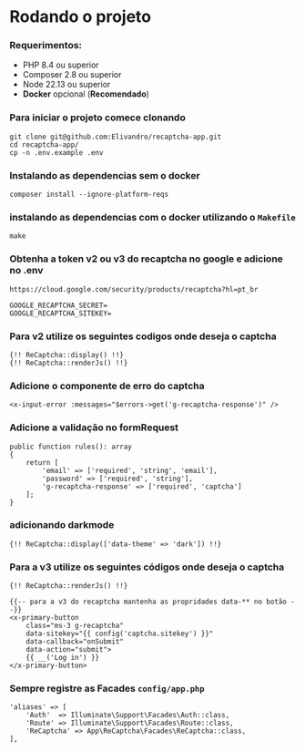 # Rodando o projeto

### Requerimentos:

-   PHP 8.4 ou superior
-   Composer 2.8 ou superior
-   Node 22.13 ou superior
-   <b>Docker</b> opcional (<b>Recomendado</b>)

### Para iniciar o projeto comece clonando

```
git clone git@github.com:Elivandro/recaptcha-app.git
cd recaptcha-app/
cp -n .env.example .env
```

### Instalando as dependencias sem o docker

```
composer install --ignore-platform-reqs
```

### instalando as dependencias com o docker utilizando o `Makefile`

```
make
```

### Obtenha a token v2 ou v3 do recaptcha no google e adicione no .env

```
https://cloud.google.com/security/products/recaptcha?hl=pt_br

GOOGLE_RECAPTCHA_SECRET=
GOOGLE_RECAPTCHA_SITEKEY=
```

### Para v2 utilize os seguintes codigos onde deseja o captcha

```
{!! ReCaptcha::display() !!}
{!! ReCaptcha::renderJs() !!}
```

### Adicione o componente de erro do captcha

```
<x-input-error :messages="$errors->get('g-recaptcha-response')" />
```

### Adicione a validação no formRequest

```
public function rules(): array
{
    return [
        'email' => ['required', 'string', 'email'],
        'password' => ['required', 'string'],
        'g-recaptcha-response' => ['required', 'captcha']
    ];
}
```

### adicionando darkmode

```
{!! ReCaptcha::display(['data-theme' => 'dark']) !!}
```

### Para a v3 utilize os seguintes códigos onde deseja o captcha

```
{!! ReCaptcha::renderJs() !!}

{{-- para a v3 do recaptcha mantenha as propridades data-** no botão --}}
<x-primary-button
    class="ms-3 g-recaptcha"
    data-sitekey="{{ config('captcha.sitekey') }}"
    data-callback="onSubmit"
    data-action="submit">
    {{ __('Log in') }}
</x-primary-button>
```

### Sempre registre as Facades `config/app.php`

```
'aliases' => [
    'Auth'  => Illuminate\Support\Facades\Auth::class,
    'Route' => Illuminate\Support\Facades\Route::class,
    'ReCaptcha' => App\ReCaptcha\Facades\ReCaptcha::class,
],
```
